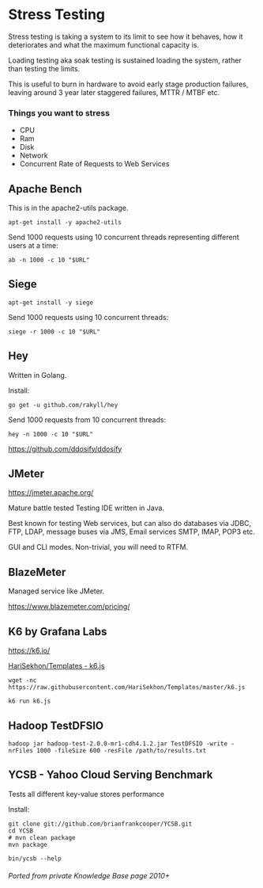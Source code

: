 # Stress Testing

Stress testing is taking a system to its limit to see how it behaves, how it deteriorates and what the maximum functional capacity is.

Loading testing aka soak testing is sustained loading the system, rather than testing the limits.

This is useful to burn in hardware to avoid early stage production failures, leaving around 3 year later staggered failures, MTTR / MTBF etc.


### Things you want to stress

- CPU
- Ram
- Disk
- Network
- Concurrent Rate of Requests to Web Services

## Apache Bench

This is in the apache2-utils package.

```shell
apt-get install -y apache2-utils
```

Send 1000 requests using 10 concurrent threads representing different users at a time:

```shell
ab -n 1000 -c 10 "$URL"
```

## Siege

```shell
apt-get install -y siege
```

Send 1000 requests using 10 concurrent threads:

```shell
siege -r 1000 -c 10 "$URL"
```

## Hey

Written in Golang.

Install:

```shell
go get -u github.com/rakyll/hey
```

Send 1000 requests from 10 concurrent threads:

```shell
hey -n 1000 -c 10 "$URL"
```

https://github.com/ddosify/ddosify

## JMeter

https://jmeter.apache.org/

Mature battle tested Testing IDE written in Java.

Best known for testing Web services, but can also do databases via JDBC, FTP, LDAP,
message buses via JMS, Email services SMTP, IMAP, POP3 etc.

GUI and CLI modes. Non-trivial, you will need to RTFM.

## BlazeMeter

Managed service like JMeter.

https://www.blazemeter.com/pricing/

## K6 by Grafana Labs

https://k6.io/

[HariSekhon/Templates - k6.js](https://github.com/HariSekhon/Templates/blob/master/k6.js)

```shell
wget -nc https://raw.githubusercontent.com/HariSekhon/Templates/master/k6.js
```

```shell
k6 run k6.js
```

## Hadoop TestDFSIO

```shell
hadoop jar hadoop-test-2.0.0-mr1-cdh4.1.2.jar TestDFSIO -write -nrFiles 1000 -fileSize 600 -resFile /path/to/results.txt
```

## YCSB - Yahoo Cloud Serving Benchmark

Tests all different key-value stores performance

Install:

```shell
git clone git://github.com/brianfrankcooper/YCSB.git
cd YCSB
# mvn clean package
mvn package
```

```shell
bin/ycsb --help
```

###### Ported from private Knowledge Base page 2010+
